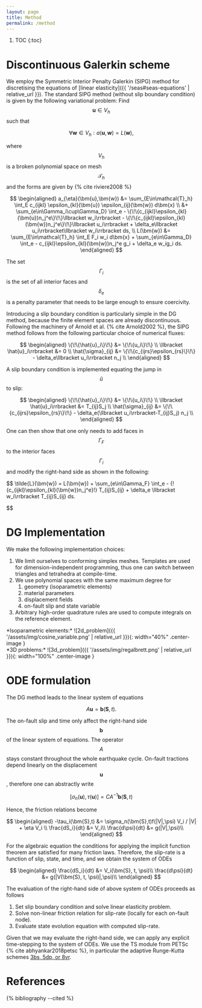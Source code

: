 ```yaml
---
layout: page
title: Method
permalink: /method
---
```


1. TOC
{:toc}

Discontinuous Galerkin scheme
=============================

We employ the Symmetric Interior Penalty Galerkin (SIPG) method for discretising
the equations of [linear elasticity]({{ '/seas#seas-equations' | relative_url }}).
The standard SIPG method (without slip boundary condition) is given by the
following variational problem:
Find $$\bm{u} \in V_h$$ such that

$$
 \forall \bm{w} \in V_h : a(\bm{u}, \bm{w}) = L(\bm{w}),
$$

where $$V_h$$ is a broken polynomial space on mesh $$\mathcal{T}_h$$ and the forms
are given by {% cite riviere2008 %}

$$
\begin{aligned}
    a_{\eta}(\bm{u},\bm{w}) &= \sum_{E\in\mathcal{T}_h} \int_E
        c_{ijkl} \epsilon_{kl}(\bm{u}) \epsilon_{ij}(\bm{w})
    d\bm{x} \\
    &+ \sum_{e\in\Gamma_i\cup\Gamma_D} \int_e
        - \{\!\{c_{ijkl}\epsilon_{kl}(\bm{u})n_j^e\}\!\}\llbracket w_i\rrbracket
        - \{\!\{c_{ijkl}\epsilon_{kl}(\bm{w})n_j^e\}\!\}\llbracket u_i\rrbracket
        + \delta_e\llbracket u_i\rrbracket\llbracket w_i\rrbracket
    ds, \\
    L(\bm{w}) &= \sum_{E\in\mathcal{T}_h} \int_E F_i w_i d\bm{x}
        + \sum_{e\in\Gamma_D} \int_e
            - c_{ijkl}\epsilon_{kl}(\bm{w})n_j^e g_i
            + \delta_e w_ig_i
        ds.
\end{aligned}
$$

The set $$\Gamma_i$$ is the set of all interior faces and
$$\delta_e$$ is a penalty parameter that needs to be large enough to ensure coercivity.

Introducing a slip boundary condition is particularly simple in the DG method,
because the finite element spaces are already discontinuous.
Following the machinery of Arnold et al. {% cite Arnold2002 %},
the SIPG method follows from the following
particular choice of numerical fluxes:

$$
\begin{aligned}
    \{\!\{\hat{u}_i\}\!\} &= \{\!\{u_i\}\!\} \\
    \llbracket \hat{u}_i\rrbracket &= 0 \\
    \hat{\sigma}_{ij} &= \{\!\{c_{ijrs}\epsilon_{rs}\}\!\} - \delta_e\llbracket u_i\rrbracket n_j \\
\end{aligned}
$$

A slip boundary condition is implemented equating the jump in $$\hat{u}$$ to slip:

$$
\begin{aligned}
    \{\!\{\hat{u}_i\}\!\} &= \{\!\{u_i\}\!\} \\
    \llbracket \hat{u}_i\rrbracket &= T_{ij}S_j \\
    \hat{\sigma}_{ij} &= \{\!\{c_{ijrs}\epsilon_{rs}\}\!\} - \delta_e(\llbracket u_i\rrbracket-T_{ij}S_j) n_j \\
\end{aligned}
$$

One can then show that one only needs to add faces in $$\Gamma_F$$ to the interior faces $$\Gamma_i$$
and modify the right-hand side as shown in the following:

$$
\tilde{L}(\bm{w}) = L(\bm{w})
        + \sum_{e\in\Gamma_F} \int_e
            - \{\!\{c_{ijkl}\epsilon_{kl}(\bm{w})n_j^e\}\!\} T_{ij}S_{ij}
            + \delta_e \llbracket w_i\rrbracket T_{ij}S_{ij}
        ds.

$$

DG Implementation
=================

We make the following implementation choices:

1. We limit ourselves to conforming simplex meshes.
   Templates are used for dimension-independent programming,
   thus one can switch between triangles and tetrahedra at compile-time.
2. We use polynomial spaces with the same maximum degree for
    1. geometry (isoparametric elements)
    2. material parameters
    3. displacement fields
    4. on-fault slip and state variable
3. Arbitrary high-order quadrature rules are used to compute integrals on the reference element.

<div class="columns_wrap">
<div class="column50" markdown="1">
*Isoparametric elements:*
![2d_problem]({{ '/assets/img/cosine_variable.png' | relative_url }}){: width="40%" .center-image }
</div>
<div class="column50" markdown="1">
*3D problems:*
![3d_problem]({{ '/assets/img/regalbrett.png' | relative_url }}){: width="100%" .center-image }
</div>
</div>

ODE formulation
===============

The DG method leads to the linear system of equations

$$
    A\bm{u} = \bm{b}(\bm{S}, t).
$$

The on-fault slip and time only affect the right-hand side $$\bm{b}$$ of the linear system of equations.
The operator $$A$$ stays constant throughout the whole earthquake cycle.
On-fault tractions depend linearly on the displacement $$\bm{u}$$, therefore one can abstractly write

$$
    [\sigma_n(\bm{u}), \tau(\bm{u})] = CA^{-1}\bm{b}(\bm{S}, t)
$$

Hence, the friction relations become

$$
\begin{aligned}
    -\tau_i(\bm{S},t) &= \sigma_n(\bm{S},t)f(|V|,\psi) V_i / |V| + \eta V_i \\
    \frac{dS_i}{dt} &= V_i\\
    \frac{d\psi}{dt} &= g(|V|,\psi)\\
\end{aligned}
$$

For the algebraic equation the conditions for applying the implicit function theorem are satisfied
for many friction laws.
Therefore, the slip-rate is a function of slip, state, and time, and we obtain the system of ODEs

$$
\begin{aligned}
    \frac{dS_i}{dt} &= V_i(\bm{S}, t, \psi)\\
    \frac{d\psi}{dt} &= g(|V(\bm{S}, t, \psi)|,\psi)\\
\end{aligned}
$$

The evaluation of the right-hand side of above system of ODEs proceeds as follows

1. Set slip boundary condition and solve linear elasticity problem.
2. Solve non-linear friction relation for slip-rate (locally for each on-fault node).
3. Evaluate state evolution equation with computed slip-rate.

Given that we may evaluate the right-hand side, we can apply any explicit time-stepping to
the system of ODEs.
We use the TS module from PETSc {% cite abhyankar2018petsc %}, in particular the adaptive Runge-Kutta schemes
[3bs, 5dp, or 8vr](https://www.mcs.anl.gov/petsc/petsc-current/docs/manualpages/TS/TSRKType.html).

References
==========

{% bibliography --cited %}
